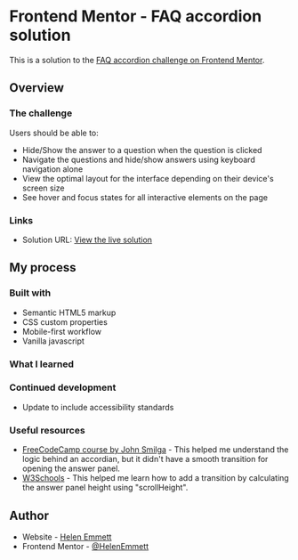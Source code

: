 # Frontend Mentor - FAQ accordion solution

This is a solution to the [FAQ accordion challenge on Frontend Mentor](https://www.frontendmentor.io/challenges/faq-accordion-wyfFdeBwBz). 

## Overview

### The challenge

Users should be able to:

- Hide/Show the answer to a question when the question is clicked
- Navigate the questions and hide/show answers using keyboard navigation alone
- View the optimal layout for the interface depending on their device's screen size
- See hover and focus states for all interactive elements on the page

### Links

- Solution URL: [View the live solution](https://helenemmett.github.io/fem-faq-accordion/)

## My process

### Built with

- Semantic HTML5 markup
- CSS custom properties
- Mobile-first workflow
- Vanilla javascript


### What I learned


### Continued development

- Update to include accessibility standards

### Useful resources

- [FreeCodeCamp course by John Smilga](https://www.youtube.com/watch?v=3PHXvlpOkf4&t=421s) - This helped me understand the logic behind an accordian, but it didn't have a smooth transition for opening the answer panel.
- [W3Schools](https://www.w3schools.com/howto/howto_js_accordion.asp) - This helped me learn how to add a transition by calculating the answer panel height using "scrollHeight".

## Author

- Website - [Helen Emmett](https://helenemmett.co.nz/)
- Frontend Mentor - [@HelenEmmett](https://www.frontendmentor.io/profile/HelenEmmett)



